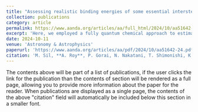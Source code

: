 ```yaml
---
title: "Assessing realistic binding energies of some essential interstellar radicals with amorphous solid water - A fully quantum chemical approach"
collection: publications
category: article
permalink: https://www.aanda.org/articles/aa/full_html/2024/10/aa51642-24/aa51642-24.html
excerpt: 'Here, we employed a fully quantum chemical approach to estimate the BE of seven diatomic radicals – CH, NH, OH, SH, CN, NS, and NO – that play a crucial role in shaping the interstellar chemical composition, using a suitable amorphous solid water model as a substrate since water is the principal constituent of interstellar ice in dense and shielded regions. A significantly lower BE for NO, consistent with recent calculations, is obtained, which helps explain the recently observed HONO/NH2OH and HONO/HNO ratios in the low-mass hot corino IRAS 16293–2422 B with chemical models.'
date: 2024-10-11
venue: 'Astronomy & Astrophysics'
paperurl: 'https://www.aanda.org/articles/aa/pdf/2024/10/aa51642-24.pdf'
citation: 'M. Sil, **A. Roy**, P. Gorai, N. Nakatani, T. Shimonishi, K. Furuya, N. Inostroza-Pino, P. Caselli and A. Das, A&A, 690 (2024) A252'
---
```


The contents above will be part of a list of publications, if the user clicks the link for the publication than the contents of section will be rendered as a full page, allowing you to provide more information about the paper for the reader. When publications are displayed as a single page, the contents of the above "citation" field will automatically be included below this section in a smaller font.
